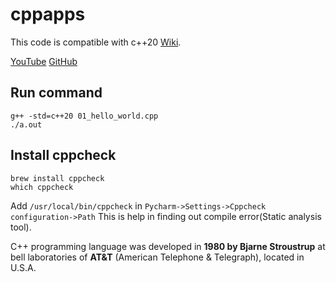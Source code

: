 # cppapps

This code is compatible with c++20 [Wiki](https://en.wikipedia.org/wiki/C%2B%2B20).

[YouTube](https://www.youtube.com/watch?v=8jLOx1hD3_o&t=6359s)
[GitHub](https://github.com/rutura/The-C-20-Masterclass-Source-Code)

## Run command 

```shell
g++ -std=c++20 01_hello_world.cpp
./a.out
```

## Install cppcheck

```shell
brew install cppcheck
which cppcheck
```

Add `/usr/local/bin/cppcheck` in `Pycharm->Settings->Cppcheck configuration->Path`
This is help in finding out compile error(Static analysis tool). 

C++ programming language was developed in **1980 by Bjarne Stroustrup** at bell laboratories of 
**AT&T** (American Telephone & Telegraph), located in U.S.A.
